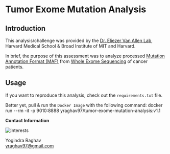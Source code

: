 # Tumor Exome Mutation Analysis 

## Introduction 

This analysis/challenge was provided by the [Dr. Eliezer Van Allen Lab](https://vanallenlab.dana-farber.org/), Harvard Medical School & Broad Institute of MIT and Harvard. 

In brief, the purpose of this assessment was to analyze processed [Mutation Annotation Format (MAF)](https://docs.gdc.cancer.gov/Encyclopedia/pages/Mutation_Annotation_Format/) from [Whole Exome Sequencing](https://www.cincinnatichildrens.org/service/d/diagnostic-labs/molecular-genetics/whole-exome-sequencing/families/faq) of cancer patients. 

## Usage 

If you want to reproduce this analysis, check out the `requirements.txt` file. 

Better yet, pull & run the `Docker Image` with the following command: 
docker run --rm -it -p 9010:8888 yraghav97/tumor-exome-mutation-analysis:v1.1


**Contact Information**

![interests](https://avatars1.githubusercontent.com/u/38919947?s=400&u=49ab1365a14fac78a91e425efd583f7a2bcb3e25&v=4)

Yogindra Raghav  
yraghav97@gmail.com